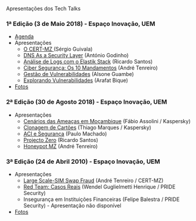 Apresentações dos Tech Talks


### 1ª Edição (3 de Maio 2018) - Espaço Inovação, UEM

* [Agenda](Apresentacoes/1-edicao-03052018/CERT-MZ%20-%20Tech%20Talk%20%231%20-%20Agenda.pdf)
* Apresentações
  * [O CERT-MZ ](Apresentacoes/1-edicao-03052018/CERT-MZ%20-%20Elastic%20Stack.pdf) (Sérgio Guivala)
  * [DNS As a Security Layer](Apresentacoes/1-edicao-03052018/CERT-MZ%20-%20DNS%20Security.pdf) (António Godinho)
  * [Análise de Logs com o Elastik Stack](Apresentacoes/1-edicao-03052018/CERT-MZ%20-%20Elastic%20Stack.pdf) (Ricardo Santos)
  * [Ciber Segurança: Os 10 Mandamentos](Apresentacoes/1-edicao-03052018/CERT-MZ%20-%20Ciber%20Seguran%C3%A7a%20-%20Os%2010%20Mandamentos.pdf) (André Tenreiro)
  * [Gestão de Vulnerabilidades](Apresentacoes/1-edicao-03052018/CERT-MZ%20-%20Gest%C3%A3o%20de%20Vulnerabilidades.pdf) (Alsone Guambe)
  * [Explorando Vulnerabilidades](Apresentacoes/1-edicao-03052018/CERT-MZ%20-%20Explorando%20Vulnerabilidades.pdf) (Arafat Bique)
* [Fotos](Apresentacoes/1-edicao-03052018/Fotos)

### 2ª Edição (30 de Agosto 2018) - Espaço Inovação, UEM

* Apresentações
  * [Cenários das Ameaças em Moçambique](Apresentacoes/2-edicao-30082018/CERTMZ-TechTalk2-Cenario_das_Ameacas_Mocambique_Assolini_2018_CERT.pdf) (Fábio Assolini / Kaspersky)
  * [Clonagem de Cartões](Apresentacoes/1-edicao-03052018/CERT-MZ%20-%20DNS%20Security.pdf) (Thiago Marques / Kaspersky)
  * [ACI e Segurança](2-edicao-30082018/CERTMZ-TechTalk2-ACIeSeguranca.pdf) (Paulo Machado)
  * [Projecto Zero](Apresentacoes/2-edicao-30082018/CERTMZ-TechTalk2-Projeto0.pdf) (Ricardo Santos)
  * [Honeypot MZ](2-edicao-30082018/CERTMZ-TechTalk2-HoneyPotMZ.pdf) (André Tenreiro)


### 3ª Edição (24 de Abril 2010) - Espaço Inovação, UEM

* Apresentações
  * [Large Scale-SIM Swap Fraud](Apresentacoes/3-edicao-24042019/Assolini_Tenreiro_SAS2019.pdf) (André Tenreiro / CERT-MZ)
  * [Red Team: Casos Reais](Apresentacoes/3-edicao-24042019/PRIDESec_Apresentacao-CertMZ_RedTeam.pdf) (Wendel Guglielmetti Henrique / PRIDE Security)
  * Insegurança em Instituições Financeiras (Felipe Balestra / PRIDE Security) - Apresentação não disponível
* [Fotos](Apresentacoes/3-edicao-24042019/Fotos)
